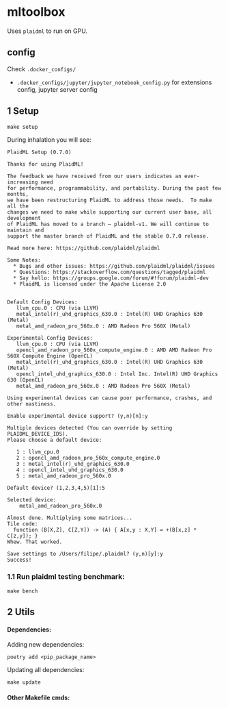 # mltoolbox


Uses `plaidml` to run on GPU.

## config
Check `.docker_configs/`
 * `.docker_configs/jupyter/jupyter_notebook_config.py` for extensions config, jupyter server config

## 1 Setup

    make setup
    
During inhalation you will see:
```
PlaidML Setup (0.7.0)

Thanks for using PlaidML!

The feedback we have received from our users indicates an ever-increasing need
for performance, programmability, and portability. During the past few months,
we have been restructuring PlaidML to address those needs.  To make all the
changes we need to make while supporting our current user base, all development
of PlaidML has moved to a branch — plaidml-v1. We will continue to maintain and
support the master branch of PlaidML and the stable 0.7.0 release.

Read more here: https://github.com/plaidml/plaidml

Some Notes:
  * Bugs and other issues: https://github.com/plaidml/plaidml/issues
  * Questions: https://stackoverflow.com/questions/tagged/plaidml
  * Say hello: https://groups.google.com/forum/#!forum/plaidml-dev
  * PlaidML is licensed under the Apache License 2.0


Default Config Devices:
   llvm_cpu.0 : CPU (via LLVM)
   metal_intel(r)_uhd_graphics_630.0 : Intel(R) UHD Graphics 630 (Metal)
   metal_amd_radeon_pro_560x.0 : AMD Radeon Pro 560X (Metal)

Experimental Config Devices:
   llvm_cpu.0 : CPU (via LLVM)
   opencl_amd_radeon_pro_560x_compute_engine.0 : AMD AMD Radeon Pro 560X Compute Engine (OpenCL)
   metal_intel(r)_uhd_graphics_630.0 : Intel(R) UHD Graphics 630 (Metal)
   opencl_intel_uhd_graphics_630.0 : Intel Inc. Intel(R) UHD Graphics 630 (OpenCL)
   metal_amd_radeon_pro_560x.0 : AMD Radeon Pro 560X (Metal)

Using experimental devices can cause poor performance, crashes, and other nastiness.

Enable experimental device support? (y,n)[n]:y

Multiple devices detected (You can override by setting PLAIDML_DEVICE_IDS).
Please choose a default device:

   1 : llvm_cpu.0
   2 : opencl_amd_radeon_pro_560x_compute_engine.0
   3 : metal_intel(r)_uhd_graphics_630.0
   4 : opencl_intel_uhd_graphics_630.0
   5 : metal_amd_radeon_pro_560x.0

Default device? (1,2,3,4,5)[1]:5

Selected device:
    metal_amd_radeon_pro_560x.0

Almost done. Multiplying some matrices...
Tile code:
  function (B[X,Z], C[Z,Y]) -> (A) { A[x,y : X,Y] = +(B[x,z] * C[z,y]); }
Whew. That worked.

Save settings to /Users/filipe/.plaidml? (y,n)[y]:y
Success!
```

### 1.1 Run plaidml testing benchmark:
    make bench

## 2 Utils
#### Dependencies:
Adding new dependencies:

    poetry add <pip_package_name>
    
Updating all dependencies:

    make update
    
#### Other Makefile cmds:

